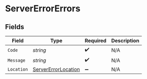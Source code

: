 # ServerErrorErrors


## Fields

| Field                                                                 | Type                                                                  | Required                                                              | Description                                                           |
| --------------------------------------------------------------------- | --------------------------------------------------------------------- | --------------------------------------------------------------------- | --------------------------------------------------------------------- |
| `Code`                                                                | *string*                                                              | :heavy_check_mark:                                                    | N/A                                                                   |
| `Message`                                                             | *string*                                                              | :heavy_check_mark:                                                    | N/A                                                                   |
| `Location`                                                            | [ServerErrorLocation](../../Models/Components/ServerErrorLocation.md) | :heavy_minus_sign:                                                    | N/A                                                                   |